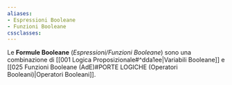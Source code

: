 ```yaml
---
aliases:
- Espressioni Booleane
- Funzioni Booleane
cssclasses: 
---
```

Le **Formule Booleane** (*Espressioni/Funzioni Booleane*) sono una combinazione di [[001 Logica Proposizionale#^dda1ee|Variabili Booleane]] e [[025 Funzioni Booleane (AdE)#PORTE LOGICHE (Operatori Booleani)|Operatori Booleani]].